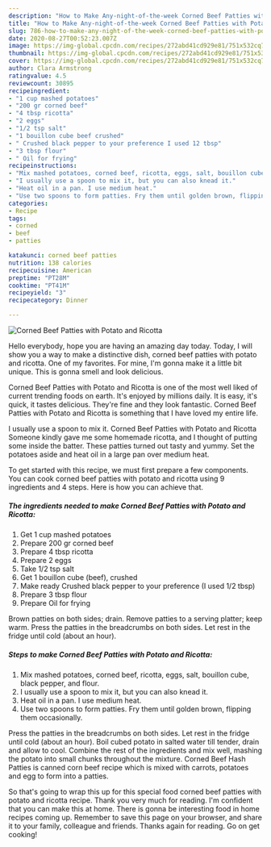 ```yaml
---
description: "How to Make Any-night-of-the-week Corned Beef Patties with Potato and Ricotta"
title: "How to Make Any-night-of-the-week Corned Beef Patties with Potato and Ricotta"
slug: 786-how-to-make-any-night-of-the-week-corned-beef-patties-with-potato-and-ricotta
date: 2020-08-27T00:52:23.007Z
image: https://img-global.cpcdn.com/recipes/272abd41cd929e81/751x532cq70/corned-beef-patties-with-potato-and-ricotta-recipe-main-photo.jpg
thumbnail: https://img-global.cpcdn.com/recipes/272abd41cd929e81/751x532cq70/corned-beef-patties-with-potato-and-ricotta-recipe-main-photo.jpg
cover: https://img-global.cpcdn.com/recipes/272abd41cd929e81/751x532cq70/corned-beef-patties-with-potato-and-ricotta-recipe-main-photo.jpg
author: Clara Armstrong
ratingvalue: 4.5
reviewcount: 30895
recipeingredient:
- "1 cup mashed potatoes"
- "200 gr corned beef"
- "4 tbsp ricotta"
- "2 eggs"
- "1/2 tsp salt"
- "1 bouillon cube beef crushed"
- " Crushed black pepper to your preference I used 12 tbsp"
- "3 tbsp flour"
- " Oil for frying"
recipeinstructions:
- "Mix mashed potatoes, corned beef, ricotta, eggs, salt, bouillon cube, black pepper, and flour."
- "I usually use a spoon to mix it, but you can also knead it."
- "Heat oil in a pan. I use medium heat."
- "Use two spoons to form patties. Fry them until golden brown, flipping them occasionally."
categories:
- Recipe
tags:
- corned
- beef
- patties

katakunci: corned beef patties 
nutrition: 138 calories
recipecuisine: American
preptime: "PT28M"
cooktime: "PT41M"
recipeyield: "3"
recipecategory: Dinner

---
```



![Corned Beef Patties with Potato and Ricotta](https://img-global.cpcdn.com/recipes/272abd41cd929e81/751x532cq70/corned-beef-patties-with-potato-and-ricotta-recipe-main-photo.jpg)

Hello everybody, hope you are having an amazing day today. Today, I will show you a way to make a distinctive dish, corned beef patties with potato and ricotta. One of my favorites. For mine, I'm gonna make it a little bit unique. This is gonna smell and look delicious.

Corned Beef Patties with Potato and Ricotta is one of the most well liked of current trending foods on earth. It's enjoyed by millions daily. It is easy, it's quick, it tastes delicious. They're fine and they look fantastic. Corned Beef Patties with Potato and Ricotta is something that I have loved my entire life.

I usually use a spoon to mix it. Corned Beef Patties with Potato and Ricotta Someone kindly gave me some homemade ricotta, and I thought of putting some inside the batter. These patties turned out tasty and yummy. Set the potatoes aside and heat oil in a large pan over medium heat.


To get started with this recipe, we must first prepare a few components. You can cook corned beef patties with potato and ricotta using 9 ingredients and 4 steps. Here is how you can achieve that.

<!--inarticleads1-->

##### The ingredients needed to make Corned Beef Patties with Potato and Ricotta:

1. Get 1 cup mashed potatoes
1. Prepare 200 gr corned beef
1. Prepare 4 tbsp ricotta
1. Prepare 2 eggs
1. Take 1/2 tsp salt
1. Get 1 bouillon cube (beef), crushed
1. Make ready  Crushed black pepper to your preference (I used 1/2 tbsp)
1. Prepare 3 tbsp flour
1. Prepare  Oil for frying


Brown patties on both sides; drain. Remove patties to a serving platter; keep warm. Press the patties in the breadcrumbs on both sides. Let rest in the fridge until cold (about an hour). 

<!--inarticleads2-->

##### Steps to make Corned Beef Patties with Potato and Ricotta:

1. Mix mashed potatoes, corned beef, ricotta, eggs, salt, bouillon cube, black pepper, and flour.
1. I usually use a spoon to mix it, but you can also knead it.
1. Heat oil in a pan. I use medium heat.
1. Use two spoons to form patties. Fry them until golden brown, flipping them occasionally.


Press the patties in the breadcrumbs on both sides. Let rest in the fridge until cold (about an hour). Boil cubed potato in salted water till tender, drain and allow to cool. Combine the rest of the ingredients and mix well, mashing the potato into small chunks throughout the mixture. Corned Beef Hash Patties is canned corn beef recipe which is mixed with carrots, potatoes and egg to form into a patties. 

So that's going to wrap this up for this special food corned beef patties with potato and ricotta recipe. Thank you very much for reading. I'm confident that you can make this at home. There is gonna be interesting food in home recipes coming up. Remember to save this page on your browser, and share it to your family, colleague and friends. Thanks again for reading. Go on get cooking!

